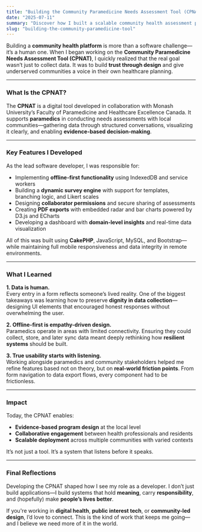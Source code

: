 ```yaml
---
title: "Building the Community Paramedicine Needs Assessment Tool (CPNAT)"
date: "2025-07-11"
summary: "Discover how I built a scalable community health assessment platform that empowers paramedics and local communities to co-design better healthcare solutions."
slug: "building-the-community-paramedicine-tool"
---
```


Building a **community health platform** is more than a software challenge—it’s a human one. When I began working on the **Community Paramedicine Needs Assessment Tool (CPNAT)**, I quickly realized that the real goal wasn’t just to collect data. It was to build **trust through design** and give underserved communities a voice in their own healthcare planning.

---

### What Is the CPNAT?

The **CPNAT** is a digital tool developed in collaboration with Monash University’s Faculty of Paramedicine and Healthcare Excellence Canada. It supports **paramedics** in conducting needs assessments with local communities—gathering data through structured conversations, visualizing it clearly, and enabling **evidence-based decision-making**.

---

### Key Features I Developed

As the lead software developer, I was responsible for:

- Implementing **offline-first functionality** using IndexedDB and service workers
- Building a **dynamic survey engine** with support for templates, branching logic, and Likert scales
- Designing **collaborator permissions** and secure sharing of assessments
- Creating **PDF exports** with embedded radar and bar charts powered by D3.js and ECharts
- Developing a dashboard with **domain-level insights** and real-time data visualization

All of this was built using **CakePHP**, JavaScript, MySQL, and Bootstrap—while maintaining full mobile responsiveness and data integrity in remote environments.

---

### What I Learned

**1. Data is human.**  
Every entry in a form reflects someone’s lived reality. One of the biggest takeaways was learning how to preserve **dignity in data collection**—designing UI elements that encouraged honest responses without overwhelming the user.

**2. Offline-first is empathy-driven design.**  
Paramedics operate in areas with limited connectivity. Ensuring they could collect, store, and later sync data meant deeply rethinking how **resilient systems** should be built.

**3. True usability starts with listening.**  
Working alongside paramedics and community stakeholders helped me refine features based not on theory, but on **real-world friction points**. From form navigation to data export flows, every component had to be frictionless.

---

### Impact

Today, the CPNAT enables:

- **Evidence-based program design** at the local level
- **Collaborative engagement** between health professionals and residents
- **Scalable deployment** across multiple communities with varied contexts

It’s not just a tool. It’s a system that listens before it speaks.

---

### Final Reflections

Developing the CPNAT shaped how I see my role as a developer. I don’t just build applications—I build systems that hold **meaning**, carry **responsibility**, and (hopefully) make **people’s lives better**.

If you're working in **digital health**, **public interest tech**, or **community-led design**, I’d love to connect. This is the kind of work that keeps me going—and I believe we need more of it in the world.
